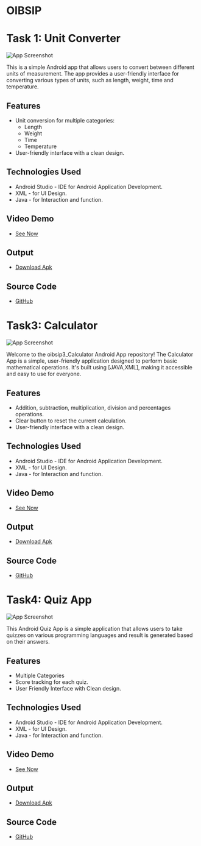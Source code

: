 # OIBSIP
# Task 1: Unit Converter

![App Screenshot](https://nilsn1.github.io/oibsip1_UnitConverter/app/src/main/res/drawable/logo.png)

This is a simple Android app that allows users to convert between different units of measurement. The app provides a user-friendly interface for converting various types of units, such as length, weight, time and temperature.

## Features

- Unit conversion for multiple categories:
  - Length
  - Weight
  - Time
  - Temperature
- User-friendly interface with a clean design.

## Technologies Used

- Android Studio - IDE for Android Application Development.
- XML - for UI Design.
- Java - for Interaction and function.

## Video Demo

- [See Now]()

## Output

- [Download Apk](https://drive.google.com/file/d/10OXEPEeRJbU_6E6pddqFKqE_2A9A5sGx/view?usp=drive_link)

## Source Code

- [GitHub](https://github.com/Nilsn1/oibsip1_UnitConverter)

# Task3: Calculator

![App Screenshot](https://nilsn1.github.io/oibsip3_Calculator/app/src/main/res/drawable/logo.png)

Welcome to the oibsip3_Calculator Android App repository! The Calculator App is a simple, user-friendly application designed to perform basic mathematical operations. It's built using [JAVA,XML], making it accessible and easy to use for everyone.


## Features

- Addition, subtraction, multiplication, division and percentages operations.
- Clear button to reset the current calculation.
- User-friendly interface with a clean design.

## Technologies Used

- Android Studio - IDE for Android Application Development.
- XML - for UI Design.
- Java - for Interaction and function.

## Video Demo

- [See Now]()

## Output

- [Download Apk](https://drive.google.com/file/d/1112pdKlt-iDut5tL-RBxBGgEElmRpZpA/view?usp=drivesdk)

## Source Code

- [GitHub](https://github.com/Nilsn1/oibsip3_Calculator)

# Task4: Quiz App

![App Screenshot](https://nilsn1.github.io/oibsip4_QuizApp/app/src/main/res/drawable/logo.png)

This Android Quiz App is a simple application that allows users to take quizzes on various programming languages and result is generated based on their answers.

## Features

- Multiple Categories
- Score tracking for each quiz.
- User Friendly Interface with Clean design.

## Technologies Used

- Android Studio - IDE for Android Application Development.
- XML - for UI Design.
- Java - for Interaction and function.

## Video Demo

- [See Now]()

## Output

- [Download Apk](https://drive.google.com/file/d/1-6N4kqxernG0qTmIIh_1NZvmpPdIb4gq/view?usp=drive_link)

## Source Code

- [GitHub](https://github.com/Nilsn1/oibsip4_QuizApp)
